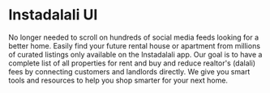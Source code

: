 ﻿# Instadalali UI
No longer needed to scroll on hundreds of social media feeds looking for a better home. Easily find your future rental house or apartment from millions of curated listings only
available on the Instadalali app. Our goal is to have a complete list of all properties for rent and buy and reduce realtor's (dalali) fees by connecting customers and landlords
directly. We give you smart tools and resources to help you shop smarter for your next home.
